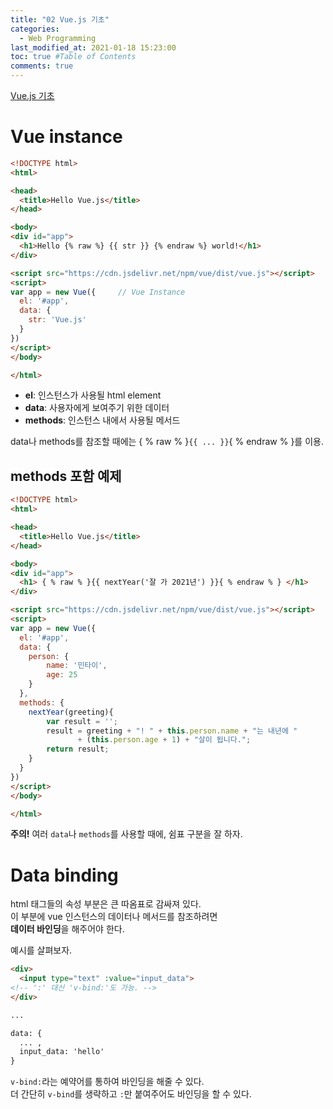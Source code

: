 ```yaml
---
title: "02 Vue.js 기초"
categories: 
  - Web Programming
last_modified_at: 2021-01-18 15:23:00
toc: true #Table of Contents
comments: true
---
```


[Vue.js 기초](https://www.youtube.com/watch?v=bxxZmYUpg6M&list=PLB7CpjPWqHOtYP7P_0Ls9XNed0NLvmkAh&index=2)

# Vue instance
```html
<!DOCTYPE html>
<html>

<head>
  <title>Hello Vue.js</title>
</head>

<body>  
<div id="app">
  <h1>Hello {% raw %} {{ str }} {% endraw %} world!</h1>
</div>

<script src="https://cdn.jsdelivr.net/npm/vue/dist/vue.js"></script>
<script>
var app = new Vue({     // Vue Instance
  el: '#app',
  data: {
    str: 'Vue.js'
  }
})
</script>
</body>

</html>
```

- **el**: 인스턴스가 사용될 html element  
- **data**: 사용자에게 보여주기 위한 데이터  
- **methods**: 인스턴스 내에서 사용될 메서드  

data나 methods를 참조할 때에는 { % raw % }`{{ ... }}`{ % endraw % }를 이용.

## methods 포함 예제
```html
<!DOCTYPE html>
<html>

<head>
  <title>Hello Vue.js</title>
</head>

<body>  
<div id="app">
  <h1> { % raw % }{{ nextYear('잘 가 2021년') }}{ % endraw % } </h1>
</div>

<script src="https://cdn.jsdelivr.net/npm/vue/dist/vue.js"></script>
<script>
var app = new Vue({
  el: '#app',
  data: {
    person: {
    	name: '민타이',
    	age: 25
    } 
  },
  methods: {
  	nextYear(greeting){
  		var result = '';
  		result = greeting + "! " + this.person.name + "는 내년에 "
               + (this.person.age + 1) + "살이 됩니다.";
  		return result;
  	}
  }
})
</script>
</body>

</html>
```  
**주의!** 여러 `data`나 `methods`를 사용할 때에, 쉼표 구분을 잘 하자.  

# Data binding
html 태그들의 속성 부분은 큰 따옴표로 감싸져 있다.  
이 부분에 vue 인스턴스의 데이터나 메서드를 참조하려면  
**데이터 바인딩**을 해주어야 한다.  

예시를 살펴보자.

```html
<div>
  <input type="text" :value="input_data"> 
<!-- ':' 대신 'v-bind:'도 가능. -->
</div>

...

data: {
  ... ,
  input_data: 'hello'
}
```

`v-bind:`라는 예약어를 통하여 바인딩을 해줄 수 있다.  
더 간단히 `v-bind`를 생략하고 `:`만 붙여주어도 바인딩을 할 수 있다.

